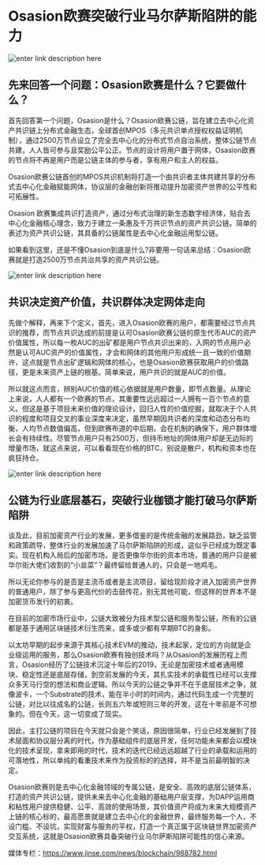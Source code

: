 # ******Osasion欧赛突破行业马尔萨斯陷阱的能力******

![enter link description here](https://github.com/AUC-IO/AUC--publicity/blob/main/%E5%9B%BE%E7%89%87/0127%E5%B0%81%E9%9D%A2%E5%9B%BE.jpg)

## 先来回答一个问题：Osasion欧赛是什么？它要做什么？


首先回答第一个问题，Osasion是什么？Osasion欧赛公链，旨在建立去中心化资产共识链上分布式金融生态，全球首创MPOS（多元共识单点授权权益证明机制），通过2500万节点设立了完全去中心化的分布式节点自治系统，整体公链节点共建，人人皆可参与且奖励公平公正。节点的设计将用户置于网体，Osasion欧赛的节点将不再是用户而是公链主体的参与者，享有用户和主人的权益。

Osasion欧赛公链首创的MPOS共识机制将打造一个由共识者主体共建共享的分布式去中心化金融赋能网体，协议层的金融创新将推动提升加密资产世界的公平性和可拓展性。

Osasion 欧赛集成共识打造资产，通过分布式治理的新生态数字经济体，贴合去中心化金融核心理念，致力于建立一条惠及千万共识节点的资产共识公链。简单的表述为资产共识公链，其具备的公链属性是去中心化金融运用型公链。

如果看到这里，还是不懂Osasion到底是什么?非要用一句话来总结：Osasion欧赛就是打造2500万节点共治共享的资产共识公链。

![enter link description here](https://github.com/AUC-IO/AUC--publicity/blob/main/%E5%9B%BE%E7%89%87/0127%E6%8F%92%E5%9B%BE1.jpg)

## 共识决定资产价值，共识群体决定网体走向

先做个解释，再来下个定义，首先，进入Osasion欧赛的用户，都需要经过节点共识的推荐，而节点共识达成的前提是认可Osasion欧赛公链的原生代币AUC的资产价值属性，所以每一枚AUC的出矿都是用户节点共识出来的，入网的节点用户必然是认可AUC资产的价值属性，才会和网体的其他用户形成统一且一致的价值期许，这点就是节点出矿逻辑和网体的核心，也是Osasion欧赛获取用户的价值路径，更是未来资产上链的根基。简单来说，用户共识的就是AUC的价值。

所以就这点而言，辨别AUC价值的核心依据就是用户数量，即节点数量。从理论上来说，人人都有一个欧赛的节点，其重要性远远超过一人拥有一百个节点的意义。但这是基于项目未来价值的理论设计，回归人性的价值挖掘，就取决于个人共识的程度和项目交叉的事业深度来决定，虽然早期因共识者的深度和动态分布均衡，人均节点数值偏高，但到欧赛布道的中后期，会在机制的确保下，用户群体增长会有持续性。尽管节点用户只有2500万，但持币地址的网体用户却是无边际的增量市场，就这点来说，可以看看现在价格的BTC，别说是散户，机构和资本也在疯狂持仓。

![enter link description here](https://github.com/AUC-IO/AUC--publicity/blob/main/%E5%9B%BE%E7%89%87/0127%E6%8F%92%E5%9B%BE2.png)

## 公链为行业底层基石，突破行业枷锁才能打破马尔萨斯陷阱


谈及此，目前加密资产行业的发展，更多借鉴的是传统金融的发展路劲，缺乏监管和政策疏导，整体行业的发展加速了马尔萨斯陷阱的形成，这似乎已经成为既定事实。现在机构入局后的加密市场，是否更像华尔街的资本市场，普通的用户只是被华尔街大佬们收割的“小韭菜”？最终留给普通人的，只会是一地鸡毛。

所以无论你参与的是否是主流币或者是主流项目，留给现阶段才进入加密资产世界的普通用户，除了参与更高代价的击鼓传花，别无其他可能，但这样的世界本不是加密货币发行的初衷。

在目前的加密市场行业中，公链大致被分为技术型公链和服务型公链，所有的公链都是基于通用区块链技术衍生而来，或多或少都有早期BTC的身影。

以太坊早期的起步来源于其核心技术EVM的推动，技术起家，定位的方向就是企业级运用的服务，那么Osasion欧赛有独创技术吗？从Osasion的发展历程上而言，Osasion经历了公链技术沉淀十年后的2019，无论是加密技术或者通用模块、稳定性还是底层存储，到空前发展的今天，其扎实技术的承载性已经可以支撑众多天马行空的想法和商业逻辑。所以今天的公链之争并不在于底层技术之争，就像波卡，一个Substrate的技术，能在半小时的时间内，通过代码生成一个完整的公链，对比以往成名的公链，长则五六年或短则三年的开发，这在十年前是不可想象的。但在今天，这一切变成了现实。

因此，主打公链的项目在今天就只会是个笑话，原因很简单，行业已经发展到了技术层面和协议层分离的时代，作为基础组件的底层开发，任何功能未来都会以模块化的技术呈现，拿来即用的时代，技术的迭代已经远远超越了行业的承载和运用的可落地性，所以单纯的看重技术来作为投资标的的选择，并不是当前最明智的决定。

Osasion欧赛则是去中心化金融领域的专属公链，是安全、高效的底层公链体系，打造的资产共识公链，提供未来去中心化金融的基础用户层支撑，为DAPP运用商和粘性用户提供稳健、公平、高效的使用场景，其价值资产将成为未来大规模资产上链的核心标的，最高愿景就是建立去中心化的金融世界，最终服务每一个人，不设门槛、不设坑，实现财富与服务的平权，打造一个真正属于区块链世界加密资产交互系统，这就是Osasion欧赛具备突破行业马尔萨斯陷阱可能性的信心来源。

媒体专栏：https://www.jinse.com/news/blockchain/988782.html
